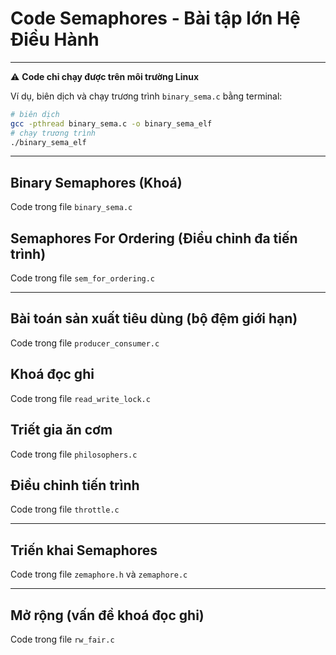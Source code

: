 # Code Semaphores - Bài tập lớn Hệ Điều Hành

---

:warning: **Code chỉ chạy được trên môi trường Linux**

Ví dụ, biên dịch và chạy trương trình `binary_sema.c` bằng terminal:
```sh
# biên dịch
gcc -pthread binary_sema.c -o binary_sema_elf
# chạy trương trình
./binary_sema_elf
```

---

## Binary Semaphores (Khoá)

Code trong file `binary_sema.c`

## Semaphores For Ordering (Điều chỉnh đa tiến trình)

Code trong file `sem_for_ordering.c`

---

## Bài toán sản xuất tiêu dùng (bộ đệm giới hạn)

Code trong file `producer_consumer.c`

## Khoá đọc ghi

Code trong file `read_write_lock.c`

## Triết gia ăn cơm

Code trong file `philosophers.c`

## Điều chỉnh tiến trình

Code trong file `throttle.c`

---

## Triến khai Semaphores

Code trong file `zemaphore.h` và `zemaphore.c`

---

## Mở rộng (vấn đề khoá đọc ghi)

Code trong file `rw_fair.c`

